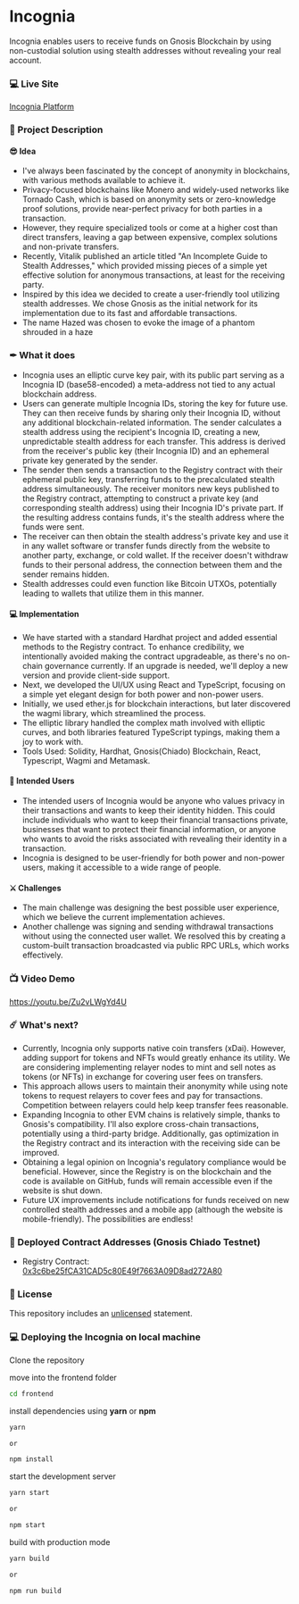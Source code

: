 # Incognia

Incognia enables users to receive funds on Gnosis Blockchain by using non-custodial solution using stealth addresses without revealing your real account.

### 💻 Live Site
[Incognia Platform](https://incognia-d09d31.spheron.app/)

### 📝 Project Description

#### 😎 Idea
- I've always been fascinated by the concept of anonymity in blockchains, with various methods available to achieve it.
- Privacy-focused blockchains like Monero and widely-used networks like Tornado Cash, which is based on anonymity sets or zero-knowledge proof solutions, provide near-perfect privacy for both parties in a transaction.
- However, they require specialized tools or come at a higher cost than direct transfers, leaving a gap between expensive, complex solutions and non-private transfers.
- Recently, Vitalik published an article titled "An Incomplete Guide to Stealth Addresses," which provided missing pieces of a simple yet effective solution for anonymous transactions, at least for the receiving party.
- Inspired by this idea we decided to create a user-friendly tool utilizing stealth addresses. We chose Gnosis as the initial network for its implementation due to its fast and affordable transactions.
- The name Hazed was chosen to evoke the image of a phantom shrouded in a haze

### ✒ What it does
- Incognia uses an elliptic curve key pair, with its public part serving as a Incognia ID (base58-encoded) a meta-address not tied to any actual blockchain address.
- Users can generate multiple Incognia IDs, storing the key for future use. They can then receive funds by sharing only their Incognia ID, without any additional blockchain-related information. The sender calculates a stealth address using the recipient's Incognia ID, creating a new, unpredictable stealth address for each transfer. This address is derived from the receiver's public key (their Incognia ID) and an ephemeral private key generated by the sender.
- The sender then sends a transaction to the Registry contract with their ephemeral public key, transferring funds to the precalculated stealth address simultaneously. The receiver monitors new keys published to the Registry contract, attempting to construct a private key (and corresponding stealth address) using their Incognia ID's private part. If the resulting address contains funds, it's the stealth address where the funds were sent.
- The receiver can then obtain the stealth address's private key and use it in any wallet software or transfer funds directly from the website to another party, exchange, or cold wallet. If the receiver doesn't withdraw funds to their personal address, the connection between them and the sender remains hidden.
- Stealth addresses could even function like Bitcoin UTXOs, potentially leading to wallets that utilize them in this manner.

#### 💻 Implementation
- We have started with a standard Hardhat project and added essential methods to the Registry contract. To enhance credibility, we intentionally avoided making the contract upgradeable, as there's no on-chain governance currently. If an upgrade is needed, we'll deploy a new version and provide client-side support.
- Next, we developed the UI/UX using React and TypeScript, focusing on a simple yet elegant design for both power and non-power users. 
- Initially, we used ether.js for blockchain interactions, but later discovered the wagmi library, which streamlined the process.
- The elliptic library handled the complex math involved with elliptic curves, and both libraries featured TypeScript typings, making them a joy to work with.
- Tools Used: Solidity, Hardhat, Gnosis(Chiado) Blockchain, React, Typescript, Wagmi and Metamask.

#### 👥 Intended Users
- The intended users of Incognia would be anyone who values privacy in their transactions and wants to keep their identity hidden. This could include individuals who want to keep their financial transactions private, businesses that want to protect their financial information, or anyone who wants to avoid the risks associated with revealing their identity in a transaction.
- Incognia is designed to be user-friendly for both power and non-power users, making it accessible to a wide range of people.

#### ⚔ Challenges
- The main challenge was designing the best possible user experience, which we believe the current implementation achieves.
- Another challenge was signing and sending withdrawal transactions without using the connected user wallet. We resolved this by creating a custom-built transaction broadcasted via public RPC URLs, which works effectively.


### 📺 Video Demo
https://youtu.be/Zu2vLWgYd4U

### ☄️ What's next?
- Currently, Incognia only supports native coin transfers (xDai). However, adding support for tokens and NFTs would greatly enhance its utility. We are considering implementing relayer nodes to mint and sell notes as tokens (or NFTs) in exchange for covering user fees on transfers.
- This approach allows users to maintain their anonymity while using note tokens to request relayers to cover fees and pay for transactions. Competition between relayers could help keep transfer fees reasonable.
- Expanding Incognia to other EVM chains is relatively simple, thanks to Gnosis's compatibility. I'll also explore cross-chain transactions, potentially using a third-party bridge. Additionally, gas optimization in the Registry contract and its interaction with the receiving side can be improved.
- Obtaining a legal opinion on Incognia's regulatory compliance would be beneficial. However, since the Registry is on the blockchain and the code is available on GitHub, funds will remain accessible even if the website is shut down.
- Future UX improvements include notifications for funds received on new controlled stealth addresses and a mobile app (although the website is mobile-friendly). The possibilities are endless!


### 💪 Deployed Contract Addresses (Gnosis Chiado Testnet)
- Registry Contract: [0x3c6be25fCA31CAD5c80E49f7663A09D8ad272A80](https://blockscout.com/gnosis/chiado/address/0x3c6be25fCA31CAD5c80E49f7663A09D8ad272A80)

### 🚫 License
This repository includes an [unlicensed](http://unlicense.org/) statement.

### 💻 Deploying the Incognia on local machine

Clone the repository

move into the frontend folder

```sh
cd frontend
```

install dependencies using **yarn** or **npm**

```sh
yarn

or

npm install
```

start the development server
```sh
yarn start

or

npm start
```

build with production mode
```sh
yarn build

or

npm run build
```
